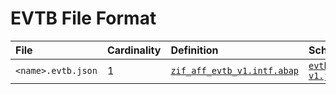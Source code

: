 # EVTB File Format

File | Cardinality | Definition | Schema | Example
:--- | :---  | :--- | :--- | :---
`<name>.evtb.json` | 1 | [`zif_aff_evtb_v1.intf.abap`](./type/zif_aff_evtb_v1.intf.abap) | [`evtb-v1.json`](./evtb-v1.json) | [`zsboi_rap_atc_eb_valid.evtb.json`](./examples/zsboi_rap_atc_eb_valid.evtb.json)
